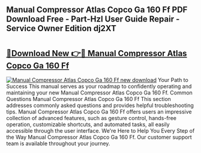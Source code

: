 ## Manual Compressor Atlas Copco Ga 160 Ff PDF Download Free - Part-HzI User Guide Repair - Service Owner Edition dj2XT

# <h2><a href="http://bc67025.oget.top/?id=Manual+Compressor+Atlas+Copco+Ga+160+Ff">🔗Download New 👉🔴 Manual Compressor Atlas Copco Ga 160 Ff</a></h2>

[![Manual Compressor Atlas Copco Ga 160 Ff new download](https://i.imgur.com/5g1atiW.png)](http://bc67025.oget.top/?id=Manual+Compressor+Atlas+Copco+Ga+160+Ff)
Your Path to Success This manual serves as your roadmap to confidently operating and maintaining your new Manual Compressor Atlas Copco Ga 160 Ff. Common Questions Manual Compressor Atlas Copco Ga 160 Ff This section addresses commonly asked questions and provides helpful troubleshooting tips. Manual Compressor Atlas Copco Ga 160 Ff offers users an impressive collection of advanced features, such as gesture control, hands-free operation, customizable shortcuts, and automated tasks, all easily accessible through the user interface. We're Here to Help You Every Step of the Way Manual Compressor Atlas Copco Ga 160 Ff. Our customer support team is available throughout your journey.

